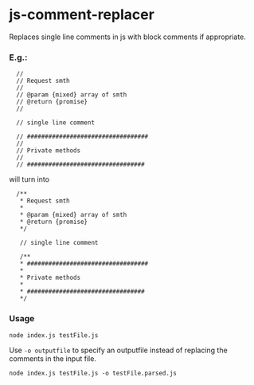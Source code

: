 # js-comment-replacer
Replaces single line comments in js with block comments if appropriate. 

### E.g.:

```
  //
  // Request smth
  //
  // @param {mixed} array of smth
  // @return {promise}
  //
  
  // single line comment
  
  // ##################################
  //
  // Private methods
  //
  // #################################
```

will turn into

```
  /**
   * Request smth
   *
   * @param {mixed} array of smth
   * @return {promise}
   */
   
   // single line comment
   
   /**
   * ##################################
   *
   * Private methods
   *
   * #################################
   */
```

### Usage

```
node index.js testFile.js
```

Use `-o outputfile` to specify an outputfile instead of replacing the comments in the input file.

```
node index.js testFile.js -o testFile.parsed.js
```
